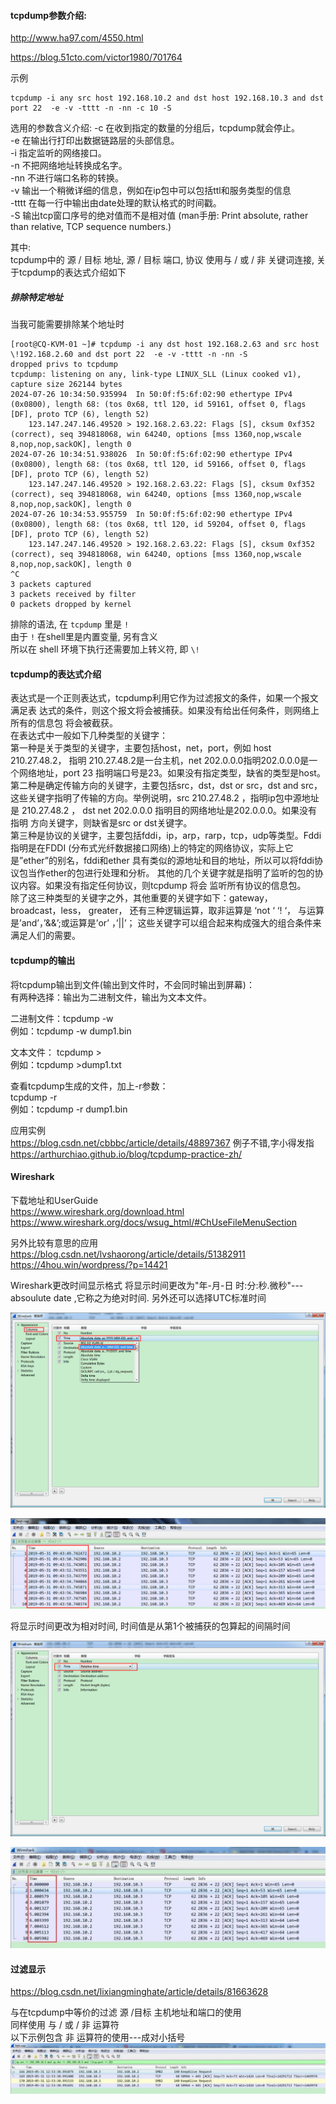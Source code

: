 #### tcpdump参数介绍:

http://www.ha97.com/4550.html

https://blog.51cto.com/victor1980/701764

示例  
```
tcpdump -i any src host 192.168.10.2 and dst host 192.168.10.3 and dst port 22  -e -v -tttt -n -nn -c 10 -S
```

选用的参数含义介绍:
-c     在收到指定的数量的分组后，tcpdump就会停止。  
-e     在输出行打印出数据链路层的头部信息。  
-i      指定监听的网络接口。  
-n     不把网络地址转换成名字。  
-nn   不进行端口名称的转换。  
-v     输出一个稍微详细的信息，例如在ip包中可以包括ttl和服务类型的信息  
-tttt   在每一行中输出由date处理的默认格式的时间戳。  
-S     输出tcp窗口序号的绝对值而不是相对值 (man手册: Print absolute, rather than relative, TCP sequence numbers.)  

其中:  
tcpdump中的 源 / 目标 地址, 源 / 目标 端口, 协议 使用与 / 或 / 非 关键词连接, 关于tcpdump的表达式介绍如下

##### 排除特定地址

当我可能需要排除某个地址时

```
[root@CQ-KVM-01 ~]# tcpdump -i any dst host 192.168.2.63 and src host \!192.168.2.60 and dst port 22  -e -v -tttt -n -nn -S
dropped privs to tcpdump
tcpdump: listening on any, link-type LINUX_SLL (Linux cooked v1), capture size 262144 bytes
2024-07-26 10:34:50.935994  In 50:0f:f5:6f:02:90 ethertype IPv4 (0x0800), length 68: (tos 0x68, ttl 120, id 59161, offset 0, flags [DF], proto TCP (6), length 52)
    123.147.247.146.49520 > 192.168.2.63.22: Flags [S], cksum 0xf352 (correct), seq 394818068, win 64240, options [mss 1360,nop,wscale 8,nop,nop,sackOK], length 0
2024-07-26 10:34:51.938026  In 50:0f:f5:6f:02:90 ethertype IPv4 (0x0800), length 68: (tos 0x68, ttl 120, id 59166, offset 0, flags [DF], proto TCP (6), length 52)
    123.147.247.146.49520 > 192.168.2.63.22: Flags [S], cksum 0xf352 (correct), seq 394818068, win 64240, options [mss 1360,nop,wscale 8,nop,nop,sackOK], length 0
2024-07-26 10:34:53.955759  In 50:0f:f5:6f:02:90 ethertype IPv4 (0x0800), length 68: (tos 0x68, ttl 120, id 59204, offset 0, flags [DF], proto TCP (6), length 52)
    123.147.247.146.49520 > 192.168.2.63.22: Flags [S], cksum 0xf352 (correct), seq 394818068, win 64240, options [mss 1360,nop,wscale 8,nop,nop,sackOK], length 0
^C
3 packets captured
3 packets received by filter
0 packets dropped by kernel
```

排除的语法, 在 ```tcpdump``` 里是 ```!```  
由于 ```!``` 在shell里是内置变量, 另有含义  
所以在 shell 环境下执行还需要加上转义符, 即 ```\!```

#### tcpdump的表达式介绍  

表达式是一个正则表达式，tcpdump利用它作为过滤报文的条件，如果一个报文满足表 达式的条件，则这个报文将会被捕获。如果没有给出任何条件，则网络上所有的信息包 将会被截获。  
在表达式中一般如下几种类型的关键字：  
第一种是关于类型的关键字，主要包括host，net，port，例如 host 210.27.48.2， 指明 210.27.48.2是一台主机，net 202.0.0.0指明202.0.0.0是一个网络地址，port 23 指明端口号是23。如果没有指定类型，缺省的类型是host。  
第二种是确定传输方向的关键字，主要包括src，dst，dst or src，dst and src， 这些关键字指明了传输的方向。举例说明，src 210.27.48.2 ，指明ip包中源地址是 210.27.48.2 ， dst net 202.0.0.0 指明目的网络地址是202.0.0.0。如果没有指明 方向关键字，则缺省是src or dst关键字。  
第三种是协议的关键字，主要包括fddi，ip，arp，rarp，tcp，udp等类型。Fddi指明是在FDDI (分布式光纤数据接口网络)上的特定的网络协议，实际上它是”ether”的别名，fddi和ether 具有类似的源地址和目的地址，所以可以将fddi协议包当作ether的包进行处理和分析。 其他的几个关键字就是指明了监听的包的协议内容。如果没有指定任何协议，则tcpdump 将会 监听所有协议的信息包。  
除了这三种类型的关键字之外，其他重要的关键字如下：gateway， broadcast，less， greater， 还有三种逻辑运算，取非运算是 ‘not ‘ ‘! ‘， 与运算是’and’，’&&’;或运算是’or’ ，’&#124;&#124;’； 这些关键字可以组合起来构成强大的组合条件来满足人们的需要。

#### tcpdump的输出  

将tcpdump输出到文件(输出到文件时，不会同时输出到屏幕)：  
有两种选择：输出为二进制文件，输出为文本文件。

二进制文件：tcpdump -w <binaryfilename>  
    例如：tcpdump -w dump1.bin

文本文件：  tcpdump > <textfilename>  
    例如：tcpdump >dump1.txt

查看tcpdump生成的文件，加上-r参数：  
    tcpdump -r <filename>    
    例如：tcpdump -r dump1.bin  
 
应用实例  
https://blog.csdn.net/cbbbc/article/details/48897367  例子不错,字小得发指  
https://arthurchiao.github.io/blog/tcpdump-practice-zh/ 

#### Wireshark

下载地址和UserGuide  
https://www.wireshark.org/download.html  
https://www.wireshark.org/docs/wsug_html/#ChUseFileMenuSection  

另外比较有意思的应用  
https://blog.csdn.net/lvshaorong/article/details/51382911  
https://4hou.win/wordpress/?p=14421  

Wireshark更改时间显示格式
将显示时间更改为"年-月-日 时:分:秒.微秒"---absoulute date ,它称之为绝对时间. 另外还可以选择UTC标准时间

![](/images/b6be90b3gy1gj527oy4wmj210b0mjtb2.jpg)

![](/images/b6be90b3gy1gj527rzy96j20v308ywhm.jpg)

将显示时间更改为相对时间, 时间值是从第1个被捕获的包算起的间隔时间

![](/images/b6be90b3gy1gj527ximhmj210b0mjwgc.jpg)

![](/images/b6be90b3gy1gj52806u52j20t409e40h.jpg)

#### 过滤显示
https://blog.csdn.net/lixiangminghate/article/details/81663628 

与在tcpdump中等价的过滤 源 /目标 主机地址和端口的使用  
同样使用 与 / 或 / 非 运算符  
以下示例包含 非 运算符的使用---成对小括号  
![](/images/b6be90b3gy1gj52832u1uj212g0660ua.jpg)

